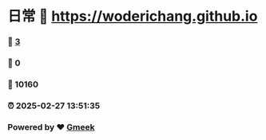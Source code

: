 # 日常 :link: https://woderichang.github.io 
### :page_facing_up: [3](https://woderichang.github.io/tag.html) 
### :speech_balloon: 0 
### :hibiscus: 10160 
### :alarm_clock: 2025-02-27 13:51:35 
### Powered by :heart: [Gmeek](https://github.com/Meekdai/Gmeek)
